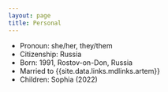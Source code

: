 ```yaml
---
layout: page
title: Personal
---
```


* Pronoun: she/her, they/them
* Citizenship: Russia
* Born: 1991, Rostov-on-Don, Russia
* Married to {{site.data.links.mdlinks.artem}}
* Children: Sophia (2022)
